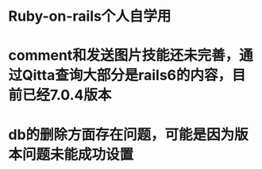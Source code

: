 # Ruby-on-rails个人自学用
# comment和发送图片技能还未完善，通过Qitta查询大部分是rails6的内容，目前已经7.0.4版本
# db的删除方面存在问题，可能是因为版本问题未能成功设置
